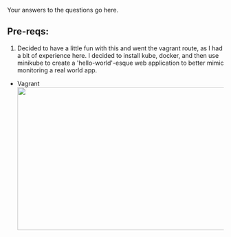 Your answers to the questions go here.

## Pre-reqs:
  1. Decided to have a little fun with this and went the vagrant route, as I had a bit of experience here. I decided to install kube,     docker, and then use minikube to create a 'hello-world'-esque web application to better mimic monitoring a real world app.
 * Vagrant <img src="https://imgix.datadoghq.com/img/careers/careers_photos_overview.jpg" width="1000" height="332"></a>

       
  
  
